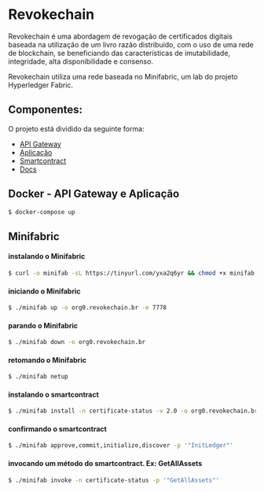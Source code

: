 # Revokechain

Revokechain é uma abordagem de revogação de certificados digitais baseada na utilização de um livro razão distribuído, com o uso de uma rede de blockchain, se beneficiando das características de imutabilidade, integridade, alta disponibilidade e consenso.

Revokechain utiliza uma rede baseada no Minifabric, um lab do projeto Hyperledger Fabric. 

## Componentes:
O projeto está dividido da seguinte forma:

- [API Gateway](/krakend-gateway)
- [Aplicação](/rc-app/node/revokechain-api)
- [Smartcontract](/rc-chaincode/certificate-status/go)
- [Docs](/docs)


## Docker - API Gateway e Aplicação
```bash
$ docker-compose up
```

## Minifabric
#### instalando o Minifabric
```bash
$ curl -o minifab -sL https://tinyurl.com/yxa2q6yr && chmod +x minifab
```

#### iniciando o Minifabric
```bash
$ ./minifab up -o org0.revokechain.br -e 7778
```

#### parando o Minifabric
```bash
$ ./minifab down -o org0.revokechain.br
```

#### retomando o Minifabric
```bash
$ ./minifab netup
```

#### instalando o smartcontract
```bash
$ ./minifab install -n certificate-status -v 2.0 -o org0.revokechain.br
```

#### confirmando o smartcontract
```bash
$ ./minifab approve,commit,initialize,discover -p '"InitLedger"'
```

#### invocando um método do smartcontract. Ex: GetAllAssets
```bash
$ ./minifab invoke -n certificate-status -p '"GetAllAssets"'
```

